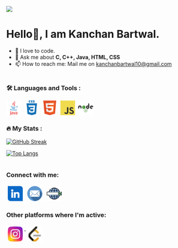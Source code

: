 ![](https://komarev.com/ghpvc/?username=Kanchan-bartwal)

# Hello👋, I am Kanchan Bartwal.

- 📝 I love to code.
- 💬 Ask me about  <strong>C, C++, Java, HTML, CSS</strong>
- 📫 How to reach me: Mail me on <a>kanchanbartwal10@gmail.com</a>

#
 ### :hammer_and_wrench: Languages and Tools :
 <div>
  <img src="https://github.com/devicons/devicon/blob/master/icons/java/java-original-wordmark.svg" title="Java" alt="Java" width="40" height="40"/>&nbsp;
  <!--<img src="https://github.com/devicons/devicon/blob/master/icons/react/react-original-wordmark.svg" title="React" alt="React" width="40" height="40"/>&nbsp;
  <img src="https://github.com/devicons/devicon/blob/master/icons/spring/spring-original-wordmark.svg" title="Spring" alt="Spring" width="40" height="40"/>&nbsp;
  <img src="https://github.com/devicons/devicon/blob/master/icons/materialui/materialui-original.svg" title="Material UI" alt="Material UI" width="40" height="40"/>&nbsp;
  <img src="https://github.com/devicons/devicon/blob/master/icons/flutter/flutter-original.svg" title="Flutter" alt="Flutter" width="40" height="40"/>&nbsp;
  <img src="https://github.com/devicons/devicon/blob/master/icons/redux/redux-original.svg" title="Redux" alt="Redux " width="40" height="40"/>&nbsp;-->
  <img src="https://github.com/devicons/devicon/blob/master/icons/css3/css3-plain-wordmark.svg"  title="CSS3" alt="CSS" width="40" height="40"/>&nbsp;
  <img src="https://github.com/devicons/devicon/blob/master/icons/html5/html5-original.svg" title="HTML5" alt="HTML" width="40" height="40"/>&nbsp;
  <img src="https://github.com/devicons/devicon/blob/master/icons/javascript/javascript-original.svg" title="JavaScript" alt="JavaScript" width="40" height="40"/>&nbsp;
  <!--<img src="https://github.com/devicons/devicon/blob/master/icons/firebase/firebase-plain-wordmark.svg" title="Firebase" alt="Firebase" width="40" height="40"/>&nbsp;
  <img src="https://github.com/devicons/devicon/blob/master/icons/gatsby/gatsby-original.svg" title="Gatsby"  alt="Gatsby" width="40" height="40"/>&nbsp;
  <img src="https://github.com/devicons/devicon/blob/master/icons/mysql/mysql-original-wordmark.svg" title="MySQL"  alt="MySQL" width="40" height="40"/>&nbsp;-->
  <img src="https://github.com/devicons/devicon/blob/master/icons/nodejs/nodejs-original-wordmark.svg" title="NodeJS" alt="NodeJS" width="40" height="40"/>&nbsp;
  <!--<img src="https://github.com/devicons/devicon/blob/master/icons/amazonwebservices/amazonwebservices-plain-wordmark.svg" title="AWS" alt="AWS" width="40" height="40"/>&nbsp;
  <img src="https://github.com/devicons/devicon/blob/master/icons/git/git-original-wordmark.svg" title="Git" **alt="Git" width="40" height="40"/>-->
</div>

### :fire: My Stats :
[![GitHub Streak](http://github-readme-streak-stats.herokuapp.com?user=Kanchan-Bartwal&theme=dark&background=000000)](https://git.io/streak-stats)

[![Top Langs](https://github-readme-stats.vercel.app/api/top-langs/?username=Kanchan-Bartwal&layout=compact&theme=vision-friendly-dark)](https://github.com/anuraghazra/github-readme-stats)
#
### Connect with me:
<p>
 
 <a href="https://www.linkedin.com/in/kanchan-bartwal-1ba09a209/" target="_blank" rel="noopener noreferrer"> <img src="https://github.com/Kanchan-Bartwal/Kanchan-Bartwal/blob/main/socials/linkedin.png" alt="LinkedIn" height="40" style="vertical-align:top; margin:4px"></a>
 <a href="mailto:kanchanbartwal10@gmail.com"> <img src="https://github.com/Kanchan-Bartwal/Kanchan-Bartwal/blob/main/socials/email.png" alt="Email" height="40" style="vertical-align:top; margin:4px"></a>
 <a href="https://kanchan-developer-designer.herokuapp.com/" target="_blank" rel="noopener noreferrer"> <img src="https://github.com/Kanchan-Bartwal/Kanchan-Bartwal/blob/main/socials/web-search-engine.png" alt="Website" height="40" style="vertical-align:top; margin:4px"> </a>
</p>

### Other platforms where I'm active:
<p>
 <a href="[https://www.instagram.com/kanchan.bartwal/?utm_medium=copy_link](https://www.instagram.com/a.very.cool.username_?igsh=cWNjcjQyeG9oNnUw)" target="_blank" rel="noopener noreferrer"> <img src="https://github.com/Kanchan-Bartwal/Kanchan-Bartwal/blob/main/socials/instagram.png" alt="Instagram" height="40" style="vertical-align:top; margin:4px"> </a>
 <a href="https://leetcode.com/Kanchan-Bartwal/" target="_blank" rel="noopener noreferrer"> <img src="https://github.com/Kanchan-Bartwal/Kanchan-Bartwal/blob/main/socials/leetcode.png" alt="Leetcode" height="40" style="vertical-align:top; margin:4px"> </a>
</p>

<!--[![trophy](https://github-profile-trophy.vercel.app/?username=Kanchan-Bartwal)](https://github.com/ryo-ma/github-profile-trophy)-->

<!--
**Kanchan-Bartwal/Kanchan-Bartwal** is a ✨ _special_ ✨ repository because its `README.md` (this file) appears on your GitHub profile.

Here are some ideas to get you started:

- 🔭 I’m currently working on ...
- 🌱 I’m currently learning ...
- 👯 I’m looking to collaborate on ...
- 🤔 I’m looking for help with ...
- 😄 Pronouns: ...
- ⚡ Fun fact: ...
- 📝
 https://www.linkedin.com/in/kanchan-bartwal-1ba09a209/
-->







<br/>



